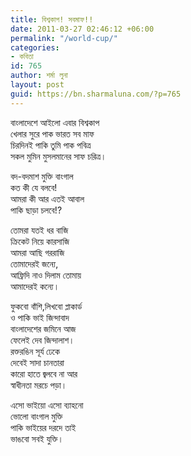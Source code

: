 ```yaml
---
title: বিশ্বকাপ! সবমাফ!!
date: 2011-03-27 02:46:12 +06:00
permalink: "/world-cup/"
categories:
- কবিতা
id: 765
author: শর্মা লুনা
layout: post
guid: https://bn.sharmaluna.com/?p=765
---
```


বাংলাদেশে আইলো এবার বিশ্বকাপ  
খেলার সুরে পাক ভারত সব মাফ  
চিরদিনই পাকি তুমি পাক পবিত্র  
সকল মুমিন মুসলমানের সাফ চরিত্র।

বদ-বদমাশ মুক্তি বাংগাল  
কত কী যে বলবে!  
আমরা কী আর এতই আবাল  
পাকি ছাড়া চলবে!?

তোমরা যতই ধর বাজি  
ক্রিকেট নিয়ে কারসাজি  
আমরা আছি গররাজি  
তোমাদেরই জন্যে,  
আফ্রিদি নাও দিলাম তোমায়  
আমাদেরই কন্যে।

ফুকবো বাঁশি,লিখবো প্লাকার্ড  
ও পাকি ভাই জিন্দাবাদ  
বাংলাদেশের জমিনে আজ  
ফেলেই দেব জিন্দালাশ।  
রক্তরঙিন সূর্য ঢেকে  
দেবেই সাদা চানতারা  
কারো হাতে জ্বলবে না আর  
স্বাধীনতা মরচে পড়া।

এসো ভাইয়ো এসো ব্যাহনো  
ভোলো বাংগাল মুক্তি  
পাকি ভাইয়ের দরদে তাই  
ভাঙবো সবই যুক্তি।